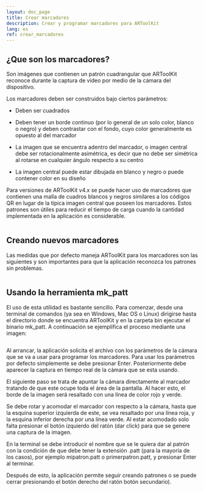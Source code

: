 ```yaml
---
layout: doc_page
title: Crear marcadores
description: Crear y programar marcadores para ARToolKit
lang: es
ref: crear_marcadores
---
```

## ¿Que son los marcadores?
Son imágenes que contienen un patrón cuadrangular que ARToolKit reconoce durante la captura de video por medio de la cámara del dispositivo.

Los marcadores deben ser construidos bajo ciertos parámetros:
* Deben ser cuadrados
- Deben tener un borde continuo (por lo general de un solo color, blanco o negro) y deben contrastar con el fondo, cuyo color generalmente es opuesto al del marcador
+ La imagen que se encuentra adentro del marcador, o imagen central debe ser rotacionalmente asimétrica, es decir que no debe ser simétrica al rotarse en cualquier ángulo respecto a su centro
* La imagen central puede estar dibujada en blanco y negro o puede contener color en su diseño

Para versiones de ARToolKit v4.x se puede hacer uso de marcadores que contienen una malla de cuadros blancos y negros similares a los códigos QR en lugar de la típica imagen central que poseen los marcadores. Estos patrones son útiles para reducir el tiempo de carga cuando la cantidad implementada en la aplicación es considerable.

<span class="image fit">
  <img src="https://raw.githubusercontent.com/GLUD/trascendentAR/gh-pages/docs/images/ima1.jpg" alt="">
</span>

## Creando nuevos marcadores
Las medidas que por defecto maneja ARToolKit para los marcadores son las siguientes y son importantes para que la aplicación reconozca los patrones sin problemas.

<span class="image fit">
  <img src="https://raw.githubusercontent.com/GLUD/trascendentAR/gh-pages/docs/images/ima2.png" alt="">
</span>

## Usando la herramienta mk_patt
El uso de esta utilidad es bastante sencillo. Para comenzar, desde una terminal de comandos (ya sea en Windows, Mac OS o Linux) dirigirse hasta el directorio donde se encuentra ARToolKit y en la carpeta bin ejecutar el binario mk_patt. A continuación se ejemplifica el proceso mediante una imagen:

<span class="image fit">
  <img src="https://raw.githubusercontent.com/GLUD/trascendentAR/gh-pages/docs/images/ima3.png" alt="">
</span>

Al arrancar, la aplicación solicita el archivo con los parámetros de la cámara que se va a usar para programar los marcadores. Para usar los parámetros por defecto simplemente se debe presionar Enter.
Posteriormente debe aparecer la captura en tiempo real de la cámara que se esta usando.

El siguiente paso se trata de apuntar la cámara directamente al marcador tratando de que este ocupe toda el área de la pantalla. Al hacer esto, el borde de la imagen será resaltado con una línea de color rojo y verde.
<span class="image fit">
  <img src="https://raw.githubusercontent.com/GLUD/trascendentAR/gh-pages/docs/images/ima4.jpg" alt="">
</span>

Se debe rotar y acomodar el marcador con respecto a la cámara, hasta que la esquina superior izquierda de este, se vea resaltado por una línea roja, y la esquina inferior derecha por una línea verde. Al estar acomodado solo falta presionar el botón izquierdo del ratón (dar click) para que se genere una captura de la imagen.

En la terminal se debe introducir el nombre que se le quiera dar al patrón con la condición de que debe tener la extensión .patt (para la mayoría de los casos), por ejemplo mipatron.patt o primerpatron.patt, y presionar Enter al terminar.

Después de esto, la aplicación permite seguir creando patrones o se puede cerrar presionando el botón derecho del ratón  botón secundario).
